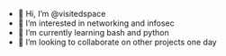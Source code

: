 - 👋 Hi, I’m @visitedspace
- 👀 I’m interested in networking and infosec
- 🌱 I’m currently learning bash and python
- 💞️ I’m looking to collaborate on other projects one day

<!---
visitedspace/visitedspace is a ✨ special ✨ repository because its `README.md` (this file) appears on your GitHub profile.
You can click the Preview link to take a look at your changes.
--->
